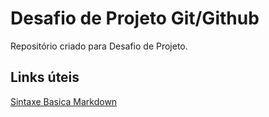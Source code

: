 # Desafio de Projeto Git/Github
Repositório criado para Desafio de Projeto.

## Links úteis
[Sintaxe Basica Markdown](https://www.markdownguide.org/basic-syntax/)
